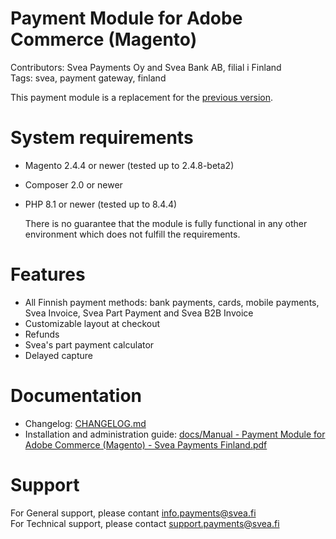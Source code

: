 # Payment Module for Adobe Commerce (Magento)

Contributors: Svea Payments Oy and Svea Bank AB, filial i Finland  
Tags: svea, payment gateway, finland  

This payment module is a replacement for the [previous version](https://github.com/maksuturva/magento2_payment_module).

# System requirements
* Magento 2.4.4 or newer (tested up to 2.4.8-beta2)
* Composer 2.0 or newer
* PHP 8.1 or newer (tested up to 8.4.4)

  There is no guarantee that the module is fully functional in any other environment which does not fulfill the requirements.

# Features

* All Finnish payment methods: bank payments, cards, mobile payments, Svea Invoice, Svea Part Payment and Svea B2B Invoice
* Customizable layout at checkout
* Refunds
* Svea's part payment calculator
* Delayed capture

# Documentation

* Changelog: [CHANGELOG.md](https://github.com/maksuturva/magento2_svea_payments/blob/main/CHANGELOG.md)
* Installation and administration guide: [docs/Manual - Payment Module for Adobe Commerce (Magento) - Svea Payments Finland.pdf](https://github.com/maksuturva/magento2_svea_payments/blob/main/docs/Manual%20-%20Payment%20Module%20for%20Adobe%20Commerce%20(Magento)%20-%20Svea%20Payments%20Finland.pdf)

# Support

For General support, please contant info.payments@svea.fi    
For Technical support, please contact support.payments@svea.fi
